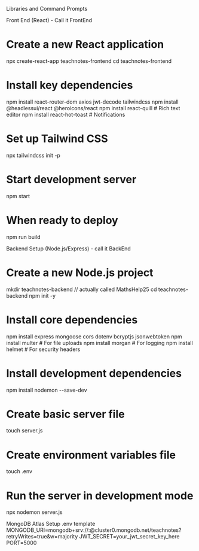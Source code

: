 Libraries and Command Prompts

Front End (React) - Call it FrontEnd
# Create a new React application
npx create-react-app teachnotes-frontend
cd teachnotes-frontend

# Install key dependencies
npm install react-router-dom axios jwt-decode tailwindcss
npm install @headlessui/react @heroicons/react
npm install react-quill  # Rich text editor
npm install react-hot-toast  # Notifications

# Set up Tailwind CSS
npx tailwindcss init -p

# Start development server
npm start

# When ready to deploy
npm run build


Backend Setup (Node.js/Express) - call it BackEnd

# Create a new Node.js project
mkdir teachnotes-backend // actually called MathsHelp25
cd teachnotes-backend
npm init -y

# Install core dependencies
npm install express mongoose cors dotenv bcryptjs jsonwebtoken
npm install multer  # For file uploads
npm install morgan  # For logging
npm install helmet  # For security headers

# Install development dependencies
npm install nodemon --save-dev

# Create basic server file
touch server.js

# Create environment variables file
touch .env

# Run the server in development mode
npx nodemon server.js

MongoDB Atlas Setup
.env template
MONGODB_URI=mongodb+srv://<username>:<password>@cluster0.mongodb.net/teachnotes?retryWrites=true&w=majority
JWT_SECRET=your_jwt_secret_key_here
PORT=5000